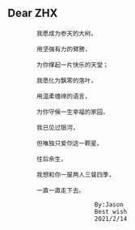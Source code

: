 ## Dear ZHX
   
            我愿成为参天的大树，
        
            用坚强有力的臂膀，
       
            为你撑起一片快乐的天堂；
       
            我愿化为飘零的落叶，
       
            用温柔缠绵的语言，
        
            为你守候一生幸福的家园，
  
            我已见过银河，
       
            但唯独只爱你这一颗星。
       
            往后余生，
       
            我想和你一屋两人三餐四季，
       
            一直一直走下去。
       
                            By:Jason
                            Best wish
                            2021/2/14 
    

